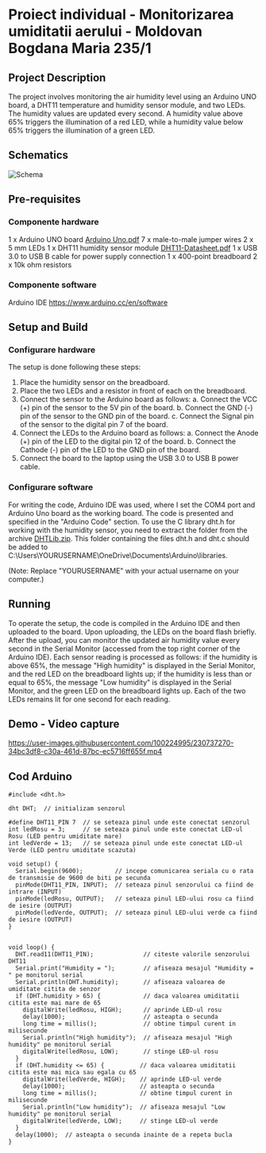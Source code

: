 # Proiect individual - Monitorizarea umiditatii aerului - Moldovan Bogdana Maria 235/1

## Project Description

The project involves monitoring the air humidity level using an Arduino UNO board, a DHT11 temperature and humidity sensor module, and two LEDs. The humidity values are updated every second. A humidity value above 65% triggers the illumination of a red LED, while a humidity value below 65% triggers the illumination of a green LED.

## Schematics

![Schema](https://user-images.githubusercontent.com/100224995/230779901-2059ca1a-ccff-427f-be10-88869323588e.png)

## Pre-requisites
### Componente hardware
1 x Arduino UNO board [Arduino Uno.pdf](https://github.com/at-cs-ubbcluj-ro/individual-project-mbir2969/files/11178687/Arduino.Uno.pdf)
7 x male-to-male jumper wires
2 x 5 mm LEDs
1 x DHT11 humidity sensor module [DHT11-Datasheet.pdf](https://github.com/at-cs-ubbcluj-ro/individual-project-mbir2969/files/11178689/DHT11-Datasheet.pdf)
1 x USB 3.0 to USB B cable for power supply connection
1 x 400-point breadboard
2 x 10k ohm resistors   

### Componente software
Arduino IDE https://www.arduino.cc/en/software

## Setup and Build
### Configurare hardware
The setup is done following these steps:
  1. Place the humidity sensor on the breadboard.
  2. Place the two LEDs and a resistor in front of each on the breadboard.
  3. Connect the sensor to the Arduino board as follows:
     a. Connect the VCC (+) pin of the sensor to the 5V pin of the board.
     b. Connect the GND (-) pin of the sensor to the GND pin of the board.
     c. Connect the Signal pin of the sensor to the digital pin 7 of the board.
  4. Connect the LEDs to the Arduino board as follows:
     a. Connect the Anode (+) pin of the LED to the digital pin 12 of the board.
     b. Connect the Cathode (-) pin of the LED to the GND pin of the board.
  5. Connect the board to the laptop using the USB 3.0 to USB B power cable.             

### Configurare software
For writing the code, Arduino IDE was used, where I set the COM4 port and Arduino Uno board as the working board. The code is presented and specified in the "Arduino Code" section. To use the C library dht.h for working with the humidity sensor, you need to extract the folder from the archive [DHTLib.zip](https://github.com/at-cs-ubbcluj-ro/individual-project-mbir2969/files/11178698/DHTLib.zip). This folder containing the files dht.h and dht.c should be added to C:\Users\YOURUSERNAME\OneDrive\Documents\Arduino\libraries.

(Note: Replace "YOURUSERNAME" with your actual username on your computer.)

## Running
To operate the setup, the code is compiled in the Arduino IDE and then uploaded to the board. Upon uploading, the LEDs on the board flash briefly. After the upload, you can monitor the updated air humidity value every second in the Serial Monitor (accessed from the top right corner of the Arduino IDE). Each sensor reading is processed as follows: if the humidity is above 65%, the message "High humidity" is displayed in the Serial Monitor, and the red LED on the breadboard lights up; if the humidity is less than or equal to 65%, the message "Low humidity" is displayed in the Serial Monitor, and the green LED on the breadboard lights up. Each of the two LEDs remains lit for one second for each reading.

## Demo - Video capture


https://user-images.githubusercontent.com/100224995/230737270-34bc3df8-c30a-461d-87bc-ec5716ff655f.mp4



## Cod Arduino
```
#include <dht.h>

dht DHT;  // initializam senzorul

#define DHT11_PIN 7  // se seteaza pinul unde este conectat senzorul
int ledRosu = 3;     // se seteaza pinul unde este conectat LED-ul Rosu (LED pentru umiditate mare)
int ledVerde = 13;   // se seteaza pinul unde este conectat LED-ul Verde (LED pentru umiditate scazuta)

void setup() {
  Serial.begin(9600);         // incepe comunicarea seriala cu o rata de transmisie de 9600 de biti pe secunda
  pinMode(DHT11_PIN, INPUT);  // seteaza pinul senzorului ca fiind de intrare (INPUT)
  pinMode(ledRosu, OUTPUT);   // seteaza pinul LED-ului rosu ca fiind de iesire (OUTPUT)
  pinMode(ledVerde, OUTPUT);  // seteaza pinul LED-ului verde ca fiind de iesire (OUTPUT)
}


void loop() {
  DHT.read11(DHT11_PIN);              // citeste valorile senzorului DHT11
  Serial.print("Humidity = ");        // afiseaza mesajul "Humidity = " pe monitorul serial
  Serial.println(DHT.humidity);       // afiseaza valoarea de umiditate citita de senzor
  if (DHT.humidity > 65) {            // daca valoarea umiditatii citita este mai mare de 65
    digitalWrite(ledRosu, HIGH);      // aprinde LED-ul rosu
    delay(1000);                      // asteapta o secunda
    long time = millis();             // obtine timpul curent in milisecunde
    Serial.println("High humidity");  // afiseaza mesajul "High humidity" pe monitorul serial
    digitalWrite(ledRosu, LOW);       // stinge LED-ul rosu
  }
  if (DHT.humidity <= 65) {          // daca valoarea umiditatii citita este mai mica sau egala cu 65
    digitalWrite(ledVerde, HIGH);    // aprinde LED-ul verde
    delay(1000);                     // asteapta o secunda
    long time = millis();            // obtine timpul curent in milisecunde
    Serial.println("Low humidity");  // afiseaza mesajul "Low humidity" pe monitorul serial
    digitalWrite(ledVerde, LOW);     // stinge LED-ul verde
  }
  delay(1000);  // asteapta o secunda inainte de a repeta bucla
}
```
